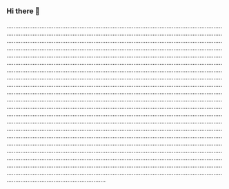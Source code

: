 ### Hi there 👋

.....................................................................................................................................................................................................................................................................................................................................................................................................................................................................................................................................................................................................................................................................................................................................................................................................................................................................................................................................................................................................................................................................................................................................................................................................................................................................................................................................................................................................................................................................................................................................................................................................................................................................................................................................................................................................................................................................................................................................................................................................................................................................................................................................................................................................................................................................................................................................................................................................................................................................................................................................................................................................................................................................................................................................................................